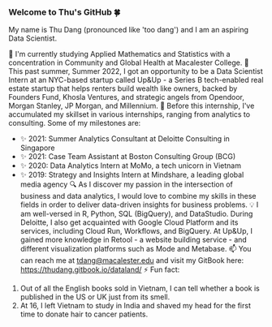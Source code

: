 ### Welcome to Thu's GitHub :four_leaf_clover:

My name is Thu Dang (pronounced like 'too dang') and I am an aspiring Data Scientist.

🔭 I'm currently studying Applied Mathematics and Statistics with a concentration in Community and Global Health at Macalester College. 
:dart: This past summer, Summer 2022, I got an opportunity to be a Data Scientist Intern at an NYC-based startup called Up&Up - a Series B tech-enabled real estate startup that helps renters build wealth like owners, backed by Founders Fund, Khosla Ventures, and strategic angels from Opendoor, Morgan Stanley, JP Morgan, and Millennium.
🌱 Before this internship, I've accumulated my skillset in various internships, ranging from analytics to consulting. Some of my milestones are:
- 	:sparkles: 2021: Summer Analytics Consultant at Deloitte Consulting in Singapore
- 	:sparkles: 2021: Case Team Assistant at Boston Consulting Group (BCG)
- 	:sparkles: 2020: Data Analytics Intern at MoMo, a tech unicorn in Vietnam
- 	:sparkles: 2019: Strategy and Insights Intern at Mindshare, a leading global media agency 
:mag: As I discover my passion in the intersection of business and data analytics, I would love to combine my skills in these fields in order to deliver data-driven insights for business problems.
:bulb: I am well-versed in R, Python, SQL (BigQuery), and DataStudio. During Deloitte, I also get acquainted with Google Cloud Platform and its services, including Cloud Run, Workflows, and BigQuery. At Up&Up, I gained more knowledge in Retool - a website building service - and different visualization platforms such as Mode and Metabase.
📫 You can reach me at tdang@macalester.edu and visit my GitBook here: https://thudang.gitbook.io/dataland/
⚡ Fun fact: 
1. Out of all the English books sold in Vietnam, I can tell whether a book is published in the US or UK just from its smell. 
2. At 16, I left Vietnam to study in India and shaved my head for the first time to donate hair to cancer patients.
